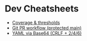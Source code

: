# Dev Cheatsheets

- [Coverage & thresholds](docs/coverage-cheatsheet.md)
- [Git PR workflow (protected main)](docs/git-pr-workflow.md)
- [YAML via Base64 (CRLF + 2/4/6)](docs/yaml-base64-template.md)
